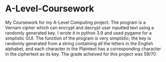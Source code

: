 # A-Level-Coursework
My Coursework for my A-Level Computing project.
The program  is a Vernam cipher which can encrypt and decrypt user inputted text
using a randomly generated key.
I wrote it in python 3.9 and used pygame for a simplistic GUI.
The function of the program is very simplistic; the key is randomly generated 
from a string containing all the letters in the English alphabet, and each
character in the Plaintext has a corresponding character in the ciphertext
as its key.
The grade acheived for this project was 59/70

